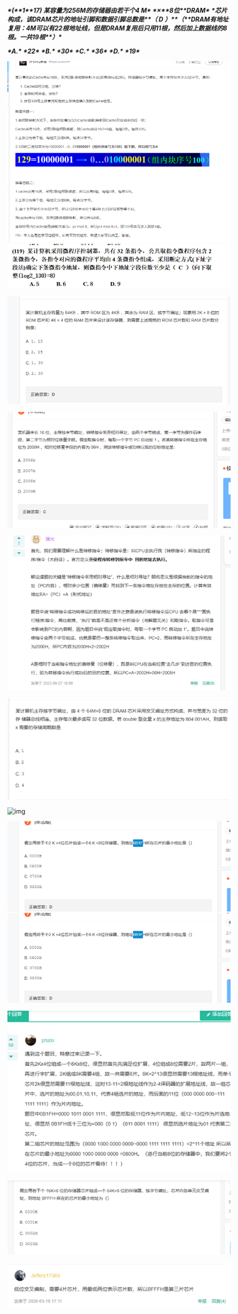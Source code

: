 ***\*(\*******\*1\*******\*17) 某容量为256M的存储器由若干个4 M\**** ***\*×\*******\*8位\*******\*DRAM\**** ***\*芯片构成，该DRAM芯片的地址引脚和数据引脚总数是\*******\*（ D ）\*******\*（\*******\*DRAM有地址复用：4M可以有22根地址线，但是DRAM复用后只用11根，然后加上数据线的8根。一共19根\*******\*）\****

***\*A.\**** ***\*22\****  ***\*B.\**** ***\*30\****   ***\*C.\**** ***\*36\****   ***\*D.\**** ***\*19\****

![image-20250106074629298](./assets/image-20250106074629298.png)![image-20250106074700316](./assets/image-20250106074700316.png)

![image-20250106074818922](./assets/image-20250106074818922.png)

![image-20250106075500610](./assets/image-20250106075500610.png)

![image-20250106075506551](./assets/image-20250106075506551.png)

![image-20250106075536791](./assets/image-20250106075536791.png)

![img](https://uploadfiles.nowcoder.com/compress/mw1000/images/20221003/736456724_1664780651064/EEBEC2B7F8B6287DE4382E0D1E4AC3CD)

![image-20250106083516502](./assets/image-20250106083516502.png)![image-20250106083516507](./assets/image-20250106083516507.png)

![image-20250106083755277](./assets/image-20250106083755277.png)

![image-20250106083849826](./assets/image-20250106083849826.png)

![image-20250106083908527](./assets/image-20250106083908527.png)